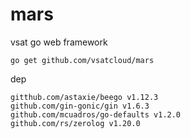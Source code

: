 # mars
vsat go web framework

```
go get github.com/vsatcloud/mars
```


dep

```
gitthub.com/astaxie/beego v1.12.3
github.com/gin-gonic/gin v1.6.3
github.com/mcuadros/go-defaults v1.2.0
github.com/rs/zerolog v1.20.0
```